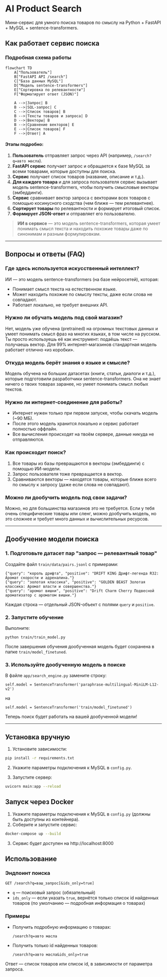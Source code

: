 # AI Product Search

Мини-сервис для умного поиска товаров по смыслу на Python + FastAPI + MySQL + sentence-transformers.

## Как работает сервис поиска

### Подробная схема работы

```mermaid
flowchart TD
    A["Пользователь"]
    B["FastAPI API /search"]
    C["База данных MySQL"]
    D["Модель sentence-transformers"]
    E["Сортировка по релевантности"]
    F["Форматирует ответ (JSON)"]

    A -->|Запрос| B
    B -->|SQL-запрос| C
    C -->|Список товаров| B
    B -->|Тексты товаров и запроса| D
    D -->|Векторы| B
    B -->|Сравнение векторов| E
    E -->|Список товаров| F
    F -->|Ответ| A
```

#### Этапы подробно:

1. **Пользователь** отправляет запрос через API (например, `/search?q=авто масла`).
2. **FastAPI сервис** получает запрос и обращается к базе MySQL за всеми товарами, которые доступны для поиска.
3. **Сервис** получает список товаров (название, описание и т.д.).
4. **Для каждого товара** и для запроса пользователя сервис вызывает модель sentence-transformers, чтобы получить смысловые векторы (эмбеддинги).
5. **Сервис** сравнивает вектор запроса с векторами всех товаров с помощью косинусного сходства (чем ближе — тем релевантнее).
6. **Сортирует товары** по релевантности и формирует итоговый список.
7. **Формирует JSON-ответ** и отправляет его пользователю.

> **ИИ в сервисе** — это модель sentence-transformers, которая умеет понимать смысл текста и находить похожие товары даже по синонимам и разным формулировкам.

---

## Вопросы и ответы (FAQ)

### Где здесь используется искусственный интеллект?

ИИ — это модель sentence-transformers (на базе нейросетей), которая:
- Понимает смысл текста на естественном языке.
- Может находить похожие по смыслу тексты, даже если слова не совпадают.
- Работает локально, не требует внешних API.

### Нужно ли обучать модель под свой магазин?

Нет, модель уже обучена (pretrained) на огромных текстовых данных и умеет понимать смысл фраз на многих языках, в том числе на русском. Ты просто используешь её как инструмент: подаёшь текст — получаешь вектор. Для 99% интернет-магазинов стандартная модель работает отлично «из коробки».

### Откуда модель берёт знания о языке и смысле?

Модель обучена на больших датасетах (книги, статьи, диалоги и т.д.), которые подготовили разработчики sentence-transformers. Она не знает ничего о твоих товарах заранее, но умеет понимать смысл любых текстов.

### Нужно ли интернет-соединение для работы?

- Интернет нужен только при первом запуске, чтобы скачать модель (~90 МБ).
- После этого модель хранится локально и сервис работает полностью оффлайн.
- Все вычисления происходят на твоём сервере, данные никуда не отправляются.

### Как происходит поиск?

1. Все товары из базы превращаются в векторы (эмбеддинги) с помощью ИИ-модели.
2. Запрос пользователя тоже превращается в вектор.
3. Сравниваются векторы — находятся товары, которые ближе всего по смыслу к запросу (даже если слова не совпадают).

### Можно ли дообучить модель под свои задачи?

Можно, но для большинства магазинов это не требуется. Если у тебя очень специфические товары или сленг, можно дообучить модель, но это сложнее и требует много данных и вычислительных ресурсов.

---

## Дообучение модели поиска

### 1. Подготовьте датасет пар "запрос — релевантный товар"

Создайте файл `train/data/pairs.jsonl` с примерами:

```
{"query": "король дрифта", "positive": "DRIFT KING Дрифт-легенда R32: Аромат скорости и адреналина."}
{"query": "золотая классика", "positive": "GOLDEN BEAST Золотая классика: Аромат власти и совершенства."}
{"query": "аромат вишни", "positive": "Drift Charm Cherry Подвесной ароматизатор с ароматом вишни."}
```

Каждая строка — отдельный JSON-объект с полями `query` и `positive`.

### 2. Запустите обучение

Выполните:

```
python train/train_model.py
```

После завершения обучения дообученная модель будет сохранена в папке `train/model_finetuned`.

### 3. Используйте дообученную модель в поиске

В файле `app/search_engine.py` замените строку:

```
self.model = SentenceTransformer('paraphrase-multilingual-MiniLM-L12-v2')
```
на
```
self.model = SentenceTransformer('train/model_finetuned')
```

Теперь поиск будет работать на вашей дообученной модели!

---

## Установка вручную

1. Установите зависимости:

```bash
pip install -r requirements.txt
```

2. Укажите параметры подключения к MySQL в `config.py`.

3. Запустите сервер:

```bash
uvicorn main:app --reload
```

## Запуск через Docker

1. Укажите параметры подключения к MySQL в `config.py` (должны быть доступны из контейнера).
2. Соберите и запустите сервис:

```bash
docker-compose up --build
```

3. Сервис будет доступен на http://localhost:8000

## Использование

### Эндпоинт поиска

`GET /search?q=ваш_запрос[&ids_only=true]`

- `q` — поисковый запрос (обязательный)
- `ids_only` — если указать `true`, вернётся только список id найденных товаров (по умолчанию — подробная информация о товарах)

### Примеры

- Получить подробную информацию о товарах:
  ```
  /search?q=авто масла
  ```
- Получить только id найденных товаров:
  ```
  /search?q=авто масла&ids_only=true
  ```

Ответ — список товаров или список id, в зависимости от параметра запроса. 
